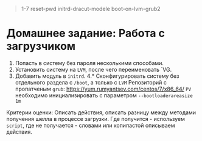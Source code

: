 > 1-7 reset-pwd initrd-dracut-modele boot-on-lvm-grub2

# Домашнее задание: Работа с загрузчиком
1. Попасть в систему без пароля несколькими способами.
2. Установить систему на `LVM`, после чего переименовать `VG.
3. Добавить модуль в `initrd`.
4.* Сконфигурировать систему без отдельного раздела с `/boot`, а только с `LVM`
Репозиторий с пропатченым `grub`: https://yum.rumyantsev.com/centos/7/x86_64/
`PV` необходимо инициализировать с параметром `--bootloaderareasize 1m`

Критерии оценки: Описать действия, описать разницу между методами получения шелла в процессе загрузки.
Где получится - используем `script`, где не получается - словами или копипастой описываем действия.

